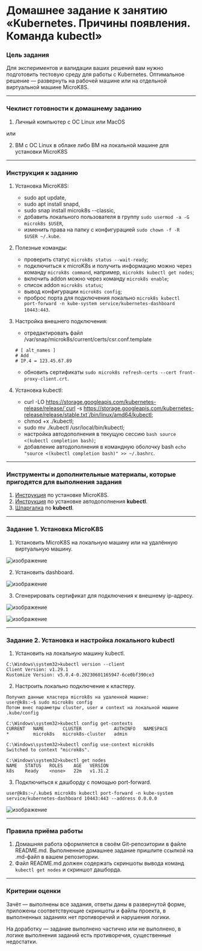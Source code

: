 # Домашнее задание к занятию «Kubernetes. Причины появления. Команда kubectl»

### Цель задания

Для экспериментов и валидации ваших решений вам нужно подготовить тестовую среду для работы с Kubernetes. Оптимальное решение — развернуть на рабочей машине или на отдельной виртуальной машине MicroK8S.

------

### Чеклист готовности к домашнему заданию

1. Личный компьютер с ОС Linux или MacOS 

или

2. ВМ c ОС Linux в облаке либо ВМ на локальной машине для установки MicroK8S  

------

### Инструкция к заданию

1. Установка MicroK8S:
    - sudo apt update,
    - sudo apt install snapd,
    - sudo snap install microk8s --classic,
    - добавить локального пользователя в группу `sudo usermod -a -G microk8s $USER`,
    - изменить права на папку с конфигурацией `sudo chown -f -R $USER ~/.kube`.

2. Полезные команды:
    - проверить статус `microk8s status --wait-ready`;
    - подключиться к microK8s и получить информацию можно через команду `microk8s command`, например, `microk8s kubectl get nodes`;
    - включить addon можно через команду `microk8s enable`;
    - список addon `microk8s status`;
    - вывод конфигурации `microk8s config`;
    - проброс порта для подключения локально `microk8s kubectl port-forward -n kube-system service/kubernetes-dashboard 10443:443`.

3. Настройка внешнего подключения:
    - отредактировать файл /var/snap/microk8s/current/certs/csr.conf.template
    ```shell
    # [ alt_names ]
    # Add
    # IP.4 = 123.45.67.89
    ```
    - обновить сертификаты `sudo microk8s refresh-certs --cert front-proxy-client.crt`.

3. Установка kubectl:
    - curl -LO https://storage.googleapis.com/kubernetes-release/release/`curl -s https://storage.googleapis.com/kubernetes-release/release/stable.txt`/bin/linux/amd64/kubectl;
    - chmod +x ./kubectl;
    - sudo mv ./kubectl /usr/local/bin/kubectl;
    - настройка автодополнения в текущую сессию `bash source <(kubectl completion bash)`;
    - добавление автодополнения в командную оболочку bash `echo "source <(kubectl completion bash)" >> ~/.bashrc`.

------

### Инструменты и дополнительные материалы, которые пригодятся для выполнения задания

1. [Инструкция](https://microk8s.io/docs/getting-started) по установке MicroK8S.
2. [Инструкция](https://kubernetes.io/ru/docs/reference/kubectl/cheatsheet/#bash) по установке автодополнения **kubectl**.
3. [Шпаргалка](https://kubernetes.io/ru/docs/reference/kubectl/cheatsheet/) по **kubectl**.

------

### Задание 1. Установка MicroK8S

1. Установить MicroK8S на локальную машину или на удалённую виртуальную машину.

![изображение](https://github.com/stepynin-georgy/hw_k8s_1/blob/main/img/Screenshot_126.png)

2. Установить dashboard.

![изображение](https://github.com/stepynin-georgy/hw_k8s_1/blob/main/img/Screenshot_128.png)

3. Сгенерировать сертификат для подключения к внешнему ip-адресу.

![изображение](https://github.com/stepynin-georgy/hw_k8s_1/blob/main/img/Screenshot_129.png)

![изображение](https://github.com/stepynin-georgy/hw_k8s_1/blob/main/img/Screenshot_130.png)

------

### Задание 2. Установка и настройка локального kubectl
1. Установить на локальную машину kubectl.

```
C:\Windows\system32>kubectl version --client
Client Version: v1.29.1
Kustomize Version: v5.0.4-0.20230601165947-6ce0bf390ce3
```

2. Настроить локально подключение к кластеру.

```
Получил данные кластера microk8s на удаленной машине:
user@k8s:~$ sudo microk8s config
Потом внес параметры cluster, user и context на локальной машине
.kube/config

C:\Windows\system32>kubectl config get-contexts
CURRENT   NAME       CLUSTER            AUTHINFO   NAMESPACE
*         microk8s   microk8s-cluster   admin

C:\Windows\system32>kubectl config use-context microk8s
Switched to context "microk8s".

C:\Windows\system32>kubectl get nodes
NAME   STATUS   ROLES    AGE   VERSION
k8s    Ready    <none>   22m   v1.31.2
```

3. Подключиться к дашборду с помощью port-forward.

```
user@k8s:~/.kube$ microk8s kubectl port-forward -n kube-system service/kubernetes-dashboard 10443:443 --address 0.0.0.0
```

![изображение](https://github.com/stepynin-georgy/hw_k8s_1/blob/main/img/Screenshot_138.png)

------

### Правила приёма работы

1. Домашняя работа оформляется в своём Git-репозитории в файле README.md. Выполненное домашнее задание пришлите ссылкой на .md-файл в вашем репозитории.
2. Файл README.md должен содержать скриншоты вывода команд `kubectl get nodes` и скриншот дашборда.

------

### Критерии оценки
Зачёт — выполнены все задания, ответы даны в развернутой форме, приложены соответствующие скриншоты и файлы проекта, в выполненных заданиях нет противоречий и нарушения логики.

На доработку — задание выполнено частично или не выполнено, в логике выполнения заданий есть противоречия, существенные недостатки.
